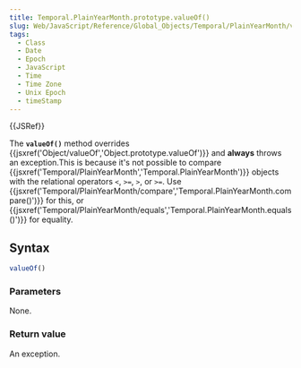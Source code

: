 ```yaml
---
title: Temporal.PlainYearMonth.prototype.valueOf()
slug: Web/JavaScript/Reference/Global_Objects/Temporal/PlainYearMonth/valueOf
tags:
  - Class
  - Date
  - Epoch
  - JavaScript
  - Time
  - Time Zone
  - Unix Epoch
  - timeStamp
---
```

{{JSRef}}

The **`valueOf()`** method overrides
{{jsxref('Object/valueOf','Object.prototype.valueOf')}} and
**always** throws an exception.This is because it's not possible to compare
{{jsxref('Temporal/PlainYearMonth','Temporal.PlainYearMonth')}}
objects with the relational operators `<`, `>=`, `>`, or `>=`. Use
{{jsxref('Temporal/PlainYearMonth/compare','Temporal.PlainYearMonth.compare()')}}
for this, or
{{jsxref('Temporal/PlainYearMonth/equals','Temporal.PlainYearMonth.equals()')}}
for equality.

## Syntax

```js
valueOf()
```

### Parameters

None.

### Return value

An exception.

